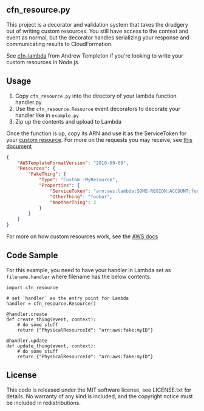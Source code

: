 ## cfn_resource.py

This project is a decorator and validation system that takes the drudgery out
of writing custom resources. You still have access to the context and event as
normal, but the decorator handles serializing your response and communicating
results to CloudFormation.

See [cfn-lambda](https://github.com/andrew-templeton/cfn-lambda) from Andrew
Templeton if you're looking to write your custom resources in Node.js.

## Usage

1. Copy `cfn_resource.py` into the directory of your lambda function handler.py
1. Use the `cfn_resource.Resource` event decorators to decorate your handler
   like in `example.py`
1. Zip up the contents and upload to Lambda

Once the function is up, copy its ARN and use it as the ServiceToken for your
[custom resource][rsrc]. For more on the requests you may receive, see
[this document][reqdocs]

```json
{
    "AWSTemplateFormatVersion": "2010-09-09",
    "Resources": {
        "FakeThing": {
            "Type": "Custom::MyResource",
            "Properties": {
                "ServiceToken": "arn:aws:lambda:SOME-REGION:ACCOUNT:function:FunctionName",
                "OtherThing": "foobar",
                "AnotherThing": 2
            }
        }
    }
}
```

For more on how custom resources work, see the [AWS docs][docs]

## Code Sample

For this example, you need to have your handler in Lambda set as
`filename.handler` where filename has the below contents.

```
import cfn_resource

# set `handler` as the entry point for Lambda
handler = cfn_resource.Resource()

@handler.create
def create_thing(event, context):
    # do some stuff
    return {"PhysicalResourceId": "arn:aws:fake:myID"}

@handler.update
def update_thing(event, context):
    # do some stuff
    return {"PhysicalResourceId": "arn:aws:fake:myID"}
```

## License

This code is released under the MIT software license, see LICENSE.txt for
details. No warranty of any kind is included, and the copyright notice must be
included in redistributions.

[rsrc]: https://docs.aws.amazon.com/AWSCloudFormation/latest/UserGuide/aws-resource-cfn-customresource.html
[docs]: https://docs.aws.amazon.com/AWSCloudFormation/latest/UserGuide/template-custom-resources.html
[reqdocs]: https://docs.aws.amazon.com/AWSCloudFormation/latest/UserGuide/crpg-ref-requests.html
